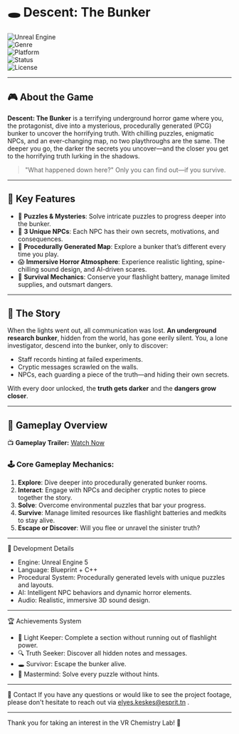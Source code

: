 # 🕳️ Descent: The Bunker  
![Unreal Engine](https://img.shields.io/badge/Engine-Unreal%20Engine%205-blue?style=for-the-badge&logo=unrealengine&logoColor=white)  
![Genre](https://img.shields.io/badge/Genre-Horror%2C%20Survival-red?style=for-the-badge)  
![Platform](https://img.shields.io/badge/Platform-PC-lightgrey?style=for-the-badge)  
![Status](https://img.shields.io/badge/Status-In%20Development-yellow?style=for-the-badge)  
![License](https://img.shields.io/badge/License-MIT-green?style=for-the-badge)  

---

## 🎮 About the Game  

**Descent: The Bunker** is a terrifying underground horror game where you, the protagonist, dive into a mysterious, procedurally generated (PCG) bunker to uncover the horrifying truth. With chilling puzzles, enigmatic NPCs, and an ever-changing map, no two playthroughs are the same. The deeper you go, the darker the secrets you uncover—and the closer you get to the horrifying truth lurking in the shadows.  

> "What happened down here?" Only you can find out—if you survive.  

---

## 🌟 Key Features  

- 🧩 **Puzzles & Mysteries**: Solve intricate puzzles to progress deeper into the bunker.  
- 🤖 **3 Unique NPCs**: Each NPC has their own secrets, motivations, and consequences.  
- 🌌 **Procedurally Generated Map**: Explore a bunker that’s different every time you play.  
- 😱 **Immersive Horror Atmosphere**: Experience realistic lighting, spine-chilling sound design, and AI-driven scares.  
- 🔦 **Survival Mechanics**: Conserve your flashlight battery, manage limited supplies, and outsmart dangers.  

---

## 📜 The Story  

When the lights went out, all communication was lost. **An underground research bunker**, hidden from the world, has gone eerily silent. You, a lone investigator, descend into the bunker, only to discover:  
- Staff records hinting at failed experiments.  
- Cryptic messages scrawled on the walls.  
- NPCs, each guarding a piece of the truth—and hiding their own secrets.  

With every door unlocked, the **truth gets darker** and the **dangers grow closer**.  

---

## 🎥 Gameplay Overview  

📺 **Gameplay Trailer:** [Watch Now](https://esprittncom-my.sharepoint.com/:v:/g/personal/elyes_keskes_esprit_tn/ET3gRoinD1FDsec731dTovQB7KOE6FdZ0VUxYDAATKxn6w?nav=eyJyZWZlcnJhbEluZm8iOnsicmVmZXJyYWxBcHAiOiJPbmVEcml2ZUZvckJ1c2luZXNzIiwicmVmZXJyYWxBcHBQbGF0Zm9ybSI6IldlYiIsInJlZmVycmFsTW9kZSI6InZpZXciLCJyZWZlcnJhbFZpZXciOiJNeUZpbGVzTGlua0NvcHkifX0&e=2O2yln)  

### 🕹️ Core Gameplay Mechanics:  
1. **Explore**: Dive deeper into procedurally generated bunker rooms.  
2. **Interact**: Engage with NPCs and decipher cryptic notes to piece together the story.  
3. **Solve**: Overcome environmental puzzles that bar your progress.  
4. **Survive**: Manage limited resources like flashlight batteries and medkits to stay alive.  
5. **Escape or Discover**: Will you flee or unravel the sinister truth?  

---
🧩 Development Details
- Engine: Unreal Engine 5
- Language: Blueprint + C++
- Procedural System: Procedurally generated levels with unique puzzles and layouts.
- AI: Intelligent NPC behaviors and dynamic horror elements.
- Audio: Realistic, immersive 3D sound design.
---
🏆 Achievements System

- 🔦 Light Keeper: Complete a section without running out of flashlight power.
- 🔍 Truth Seeker: Discover all hidden notes and messages.
- 🕳️ Survivor: Escape the bunker alive.
- 🧩 Mastermind: Solve every puzzle without hints.
  
---
📩 Contact
If you have any questions or would like to see the project footage, please don't hesitate to reach out via elyes.keskes@esprit.tn .

---
Thank you for taking an interest in the VR Chemistry Lab! 🌟
